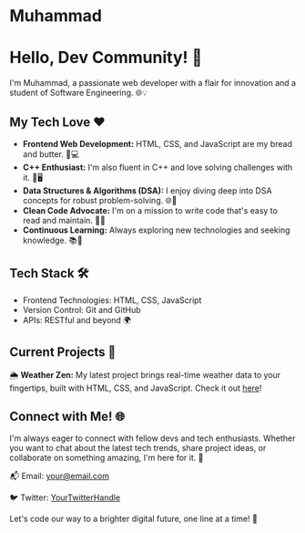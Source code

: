# Muhammad
# Hello, Dev Community! 👋

I'm Muhammad, a passionate web developer with a flair for innovation and a student of Software Engineering. 🌐💡

## My Tech Love ❤️

- **Frontend Web Development:** HTML, CSS, and JavaScript are my bread and butter. 🌟💻
- **C++ Enthusiast:** I'm also fluent in C++ and love solving challenges with it. 🧠🖥️
- **Data Structures & Algorithms (DSA):** I enjoy diving deep into DSA concepts for robust problem-solving. 🌐🤖
- **Clean Code Advocate:** I'm on a mission to write code that's easy to read and maintain. 🧹📜
- **Continuous Learning:** Always exploring new technologies and seeking knowledge. 📚🚀

## Tech Stack 🛠️

- Frontend Technologies: HTML, CSS, JavaScript
- Version Control: Git and GitHub
- APIs: RESTful and beyond 🌍

## Current Projects 🚧

🌦️ **Weather Zen:** My latest project brings real-time weather data to your fingertips, built with HTML, CSS, and JavaScript. Check it out [here](https://github.com/Muhammad3490/Weather_Zen)!

## Connect with Me! 🌐

I'm always eager to connect with fellow devs and tech enthusiasts. Whether you want to chat about the latest tech trends, share project ideas, or collaborate on something amazing, I'm here for it. 🤝

📬 Email: your@email.com

🐦 Twitter: [YourTwitterHandle](https://twitter.com/codeComet_dev)

Let's code our way to a brighter digital future, one line at a time! 🚀
